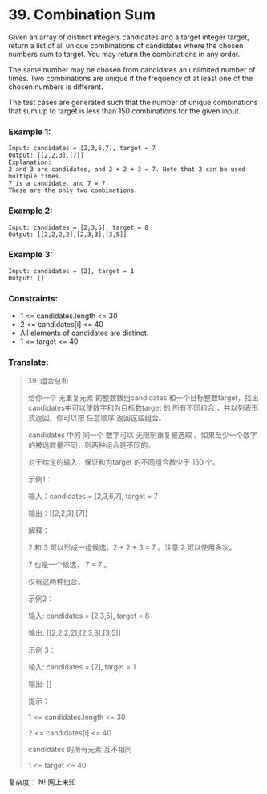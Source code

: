 # 39. Combination Sum

Given an array of distinct integers candidates and a target integer target, return a list of all unique combinations of candidates where the chosen numbers sum to target. You may return the combinations in any order.

The same number may be chosen from candidates an unlimited number of times. Two combinations are unique if the frequency of at least one of the chosen numbers is different.

The test cases are generated such that the number of unique combinations that sum up to target is less than 150 combinations for the given input.

### Example 1:

```
Input: candidates = [2,3,6,7], target = 7
Output: [[2,2,3],[7]]
Explanation:
2 and 3 are candidates, and 2 + 2 + 3 = 7. Note that 2 can be used multiple times.
7 is a candidate, and 7 = 7.
These are the only two combinations.
```

### Example 2:

```
Input: candidates = [2,3,5], target = 8
Output: [[2,2,2,2],[2,3,3],[3,5]]
```

### Example 3:

```
Input: candidates = [2], target = 1
Output: []
```

### Constraints:

* 1 <= candidates.length <= 30
* 2 <= candidates[i] <= 40
* All elements of candidates are distinct.
* 1 <= target <= 40

### Translate:

> 39. 组合总和
> 
> 给你一个 无重复元素 的整数数组candidates 和一个目标整数target，找出candidates中可以使数字和为目标数target 的 所有不同组合 ，并以列表形式返回。你可以按 任意顺序 返回这些组合。
> 
> candidates 中的 同一个 数字可以 无限制重复被选取 。如果至少一个数字的被选数量不同，则两种组合是不同的。
> 
> 对于给定的输入，保证和为target 的不同组合数少于 150 个。
> 
> 示例1：
> 
> 输入：candidates = [2,3,6,7], target = 7
> 
> 输出：[[2,2,3],[7]]
> 
> 解释：
> 
> 2 和 3 可以形成一组候选，2 + 2 + 3 = 7 。注意 2 可以使用多次。
> 
> 7 也是一个候选， 7 = 7 。
> 
> 仅有这两种组合。
> 
> 示例2：
> 
> 输入: candidates = [2,3,5], target = 8
> 
> 输出: [[2,2,2,2],[2,3,3],[3,5]]
> 
> 示例 3：
> 
> 输入: candidates = [2], target = 1
> 
> 输出: []
> 
> 提示：
> 
> 1 <= candidates.length <= 30
> 
> 2 <= candidates[i] <= 40
> 
> candidates 的所有元素 互不相同
> 
> 1 <= target <= 40


复杂度： N!
网上未知